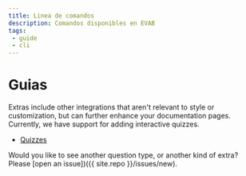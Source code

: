 ```yaml
---
title: Linea de comandos
description: Comandos disponibles en EVAB
tags:
 - guide
 - cli
---
```


# Guias

Extras include other integrations that aren't relevant to style or customization,
but can further enhance your documentation pages. Currently, we have support
for adding interactive quizzes.

 - [Quizzes](example-quiz)


Would you like to see another question type, or another kind of extra? Please
[open an issue])({{ site.repo }}/issues/new).
